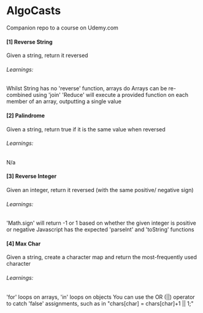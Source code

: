 # AlgoCasts

Companion repo to a course on Udemy.com

#### [1] Reverse String
  Given a string, return it reversed
###### Learnings:
  Whilst String has no 'reverse' function, arrays do
  Arrays can be re-combined using 'join'
  'Reduce' will execute a provided function on each member of an array, outputting a single value

#### [2] Palindrome
  Given a string, return true if it is the same value when reversed
###### Learnings:
  N/a

#### [3] Reverse Integer
  Given an integer, return it reversed (with the same positive/ negative sign)
###### Learnings:
  'Math.sign' will return -1 or 1 based on whether the given integer is positive or negative
  Javascript has the expected 'parseInt' and 'toString' functions

#### [4] Max Char
  Given a string, create a character map and return the most-frequently used character
###### Learnings:
  'for' loops on arrays, 'in' loops on objects
  You can use the OR (||) operator to catch 'false' assignments, such as in "chars[char] = chars[char]+1 || 1;"